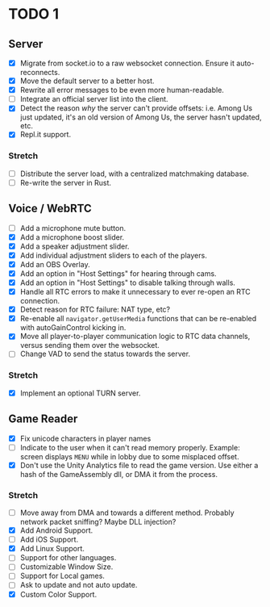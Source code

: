 # TODO 1

## Server

- [x] Migrate from socket.io to a raw websocket connection. Ensure it auto-reconnects.
- [x] Move the default server to a better host.
- [x] Rewrite all error messages to be even more human-readable.
- [ ] Integrate an official server list into the client.
- [x] Detect the reason *why* the server can't provide offsets: i.e. Among Us just updated, it's an old version of Among Us, the server hasn't updated, etc.
- [x] Repl.it support.

### Stretch

- [ ] Distribute the server load, with a centralized matchmaking database.
- [ ] Re-write the server in Rust.

## Voice / WebRTC

- [ ] Add a microphone mute button.
- [x] Add a microphone boost slider.
- [x] Add a speaker adjustment slider.
- [x] Add individual adjustment sliders to each of the players.
- [x] Add an OBS Overlay.
- [x] Add an option in "Host Settings" for hearing through cams.
- [x] Add an option in "Host Settings" to disable talking through walls.
- [x] Handle all RTC errors to make it unnecessary to ever re-open an RTC connection.
- [x] Detect reason for RTC failure: NAT type, etc?
- [x] Re-enable all `navigator.getUserMedia` functions that can be re-enabled with autoGainControl kicking in.
- [x] Move all player-to-player communication logic to RTC data channels, versus sending them over the websocket.
- [ ] Change VAD to send the status towards the server.

### Stretch

- [x] Implement an optional TURN server.

## Game Reader

- [x] Fix unicode characters in player names
- [ ] Indicate to the user when it can't read memory properly. Example: screen displays `MENU` while in lobby due to some misplaced offset.
- [x] Don't use the Unity Analytics file to read the game version. Use either a hash of the GameAssembly dll, or DMA it from the process.

### Stretch

- [ ] Move away from DMA and towards a different method. Probably network packet sniffing? Maybe DLL injection?
- [x] Add Android Support.
- [ ] Add iOS Support.
- [x] Add Linux Support.
- [ ] Support for other languages.
- [ ] Customizable Window Size.
- [ ] Support for Local games.
- [ ] Ask to update and not auto update.
- [x] Custom Color Support.
